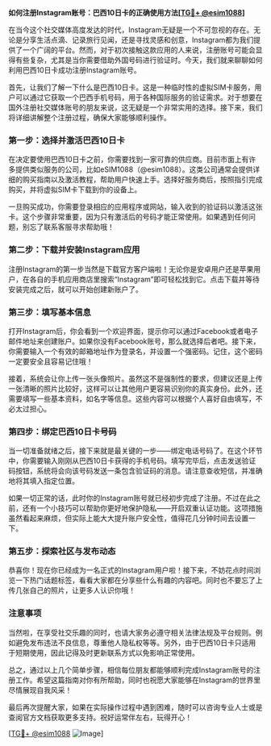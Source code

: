 **如何注册Instagram账号：巴西10日卡的正确使用方法[[TG💪+ @esim1088](https://t.me/s/esim1088)]**

在当今这个社交媒体高度发达的时代，Instagram无疑是一个不可忽视的存在。无论是分享生活点滴、记录旅行见闻，还是寻找灵感和创意，Instagram都为我们提供了一个广阔的平台。然而，对于初次接触这款应用的人来说，注册账号可能会显得有些复杂，尤其是当你需要借助外国号码进行验证时。今天，我们就来聊聊如何利用巴西10日卡成功注册Instagram账号。

首先，让我们了解一下什么是巴西10日卡。这是一种临时性的虚拟SIM卡服务，用户可以通过它获取一个巴西手机号码，用于各种国际服务的验证需求。对于想要在国外注册社交媒体账号的朋友来说，这无疑是一个非常实用的选择。接下来，我们将详细讲解整个注册过程，确保大家能够顺利操作。

### 第一步：选择并激活巴西10日卡

在决定要使用巴西10日卡之前，你需要找到一家可靠的供应商。目前市面上有许多提供类似服务的公司，比如eSIM1088（@esim1088）。这类公司通常会提供详细的购买指南以及激活教程，帮助用户快速上手。选择好服务商后，按照指引完成购买，并将虚拟SIM卡下载到你的设备上。

一旦购买成功，你需要登录相应的应用程序或网站，输入收到的验证码以激活这张卡。这个步骤非常重要，因为只有激活后的号码才能正常使用。如果遇到任何问题，别忘了联系客服寻求帮助哦！

### 第二步：下载并安装Instagram应用

注册Instagram的第一步当然是下载官方客户端啦！无论你是安卓用户还是苹果用户，在各自的手机应用商店里搜索“Instagram”即可轻松找到它。点击下载并等待安装完成之后，就可以开始创建新账户了。

### 第三步：填写基本信息

打开Instagram后，你会看到一个欢迎界面，提示你可以通过Facebook或者电子邮件地址来创建账户。如果你没有Facebook账号，那么就选择后者吧。接下来，你需要输入一个有效的邮箱地址作为登录名，并设置一个强密码。记住，这个密码一定要安全且容易记住哦！

接着，系统会让你上传一张头像照片。虽然这不是强制性的要求，但建议还是上传一张清晰的照片比较好，这样可以让其他用户更容易识别你的真实身份。此外，还需要填写一些基本资料，如名字等信息。这些内容可以根据个人喜好自由填写，不必太过担心。

### 第四步：绑定巴西10日卡号码

当一切准备就绪之后，接下来就是最关键的一步——绑定电话号码了。在这个环节中，你需要输入刚刚从巴西10日卡获得的手机号码。填写完毕后，点击发送验证码按钮，系统将会向该号码发送一条包含验证码的消息。请注意查收短信，并准确地将其填入指定位置。

如果一切正常的话，此时你的Instagram账号就已经初步完成了注册。不过在此之前，还有一个小技巧可以帮助你更好地保护隐私——开启双重认证功能。这项措施虽然看起来麻烦，但实际上能大大提升账户安全性，值得花几分钟时间去设置一下。

### 第五步：探索社区与发布动态

恭喜你！现在你已经成为一名正式的Instagram用户啦！接下来，不妨花点时间浏览一下热门话题标签，看看大家都在分享些什么有趣的内容吧。同时也不要忘了上传几张自己的照片，让更多人认识你哦！

### 注意事项

当然啦，在享受社交乐趣的同时，也请大家务必遵守相关法律法规及平台规则。例如避免发布违法不良信息，尊重他人隐私权等等。另外，由于巴西10日卡只适用于短期使用，因此记得及时更新联系方式以免影响正常使用。

总之，通过以上几个简单步骤，相信每位朋友都能够顺利完成Instagram账号的注册工作。希望这篇指南对你有所帮助，同时也祝愿大家能够在Instagram的世界里尽情展现自我风采！

最后再次提醒大家，如果在实际操作过程中遇到困难，随时可以咨询专业人士或是查阅官方文档获取更多支持。祝好运常伴左右，玩得开心！

[[TG💪+ @esim1088](https://t.me/s/esim1088) ![Image](https://i.postimg.cc/4NQfJmqS/Snipaste-2025-05-13-00-14-12.png)]